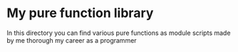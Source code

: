 # My pure function library
In this directory you can find various pure functions as module scripts made by me thorough my career as a programmer
